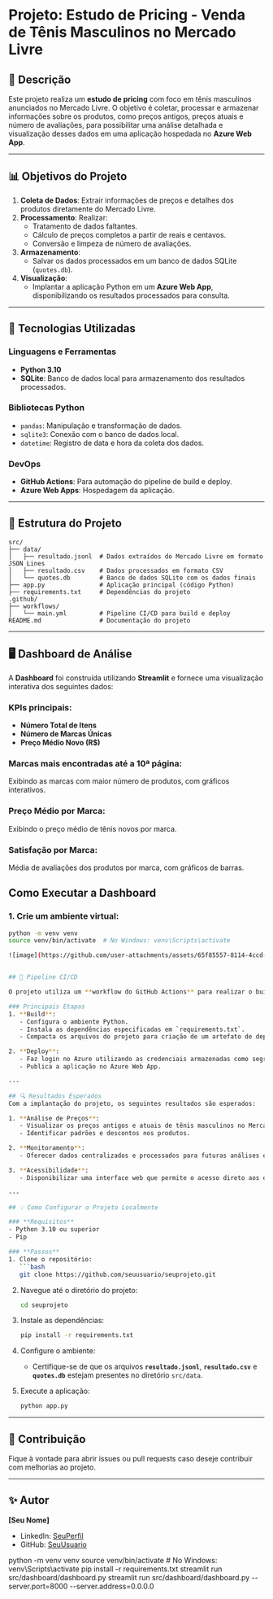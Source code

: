 # Projeto: Estudo de Pricing - Venda de Tênis Masculinos no Mercado Livre

## 📄 Descrição
Este projeto realiza um **estudo de pricing** com foco em tênis masculinos anunciados no Mercado Livre. O objetivo é coletar, processar e armazenar informações sobre os produtos, como preços antigos, preços atuais e número de avaliações, para possibilitar uma análise detalhada e visualização desses dados em uma aplicação hospedada no **Azure Web App**.

---

## 📊 Objetivos do Projeto
1. **Coleta de Dados**: Extrair informações de preços e detalhes dos produtos diretamente do Mercado Livre.
2. **Processamento**: Realizar:
   - Tratamento de dados faltantes.
   - Cálculo de preços completos a partir de reais e centavos.
   - Conversão e limpeza de número de avaliações.
3. **Armazenamento**:
   - Salvar os dados processados em um banco de dados SQLite (`quotes.db`).
4. **Visualização**:
   - Implantar a aplicação Python em um **Azure Web App**, disponibilizando os resultados processados para consulta.

---

## 🚀 Tecnologias Utilizadas

### Linguagens e Ferramentas
- **Python 3.10**
- **SQLite**: Banco de dados local para armazenamento dos resultados processados.

### Bibliotecas Python
- `pandas`: Manipulação e transformação de dados.
- `sqlite3`: Conexão com o banco de dados local.
- `datetime`: Registro de data e hora da coleta dos dados.

### DevOps
- **GitHub Actions**: Para automação do pipeline de build e deploy.
- **Azure Web Apps**: Hospedagem da aplicação.

---

## 🔨 Estrutura do Projeto

```plaintext
src/
├── data/
│   ├── resultado.jsonl  # Dados extraídos do Mercado Livre em formato JSON Lines
│   ├── resultado.csv    # Dados processados em formato CSV
│   └── quotes.db        # Banco de dados SQLite com os dados finais
├── app.py               # Aplicação principal (código Python)
├── requirements.txt     # Dependências do projeto
.github/
├── workflows/
│   └── main.yml         # Pipeline CI/CD para build e deploy
README.md                # Documentação do projeto
```

---

## 🖥️ Dashboard de Análise

A **Dashboard** foi construída utilizando **Streamlit** e fornece uma visualização interativa dos seguintes dados:

### KPIs principais:
- **Número Total de Itens**
- **Número de Marcas Únicas**
- **Preço Médio Novo (R$)**

### Marcas mais encontradas até a 10ª página:
Exibindo as marcas com maior número de produtos, com gráficos interativos.

### Preço Médio por Marca:
Exibindo o preço médio de tênis novos por marca.

### Satisfação por Marca:
Média de avaliações dos produtos por marca, com gráficos de barras.

## Como Executar a Dashboard

### 1. Crie um ambiente virtual:
```bash
python -m venv venv
source venv/bin/activate  # No Windows: venv\Scripts\activate

![image](https://github.com/user-attachments/assets/65f85557-8114-4ccd-bf35-a8bb96c9217e)


## 🚜 Pipeline CI/CD

O projeto utiliza um **workflow do GitHub Actions** para realizar o build e deploy automáticos.

### Principais Etapas
1. **Build**:
   - Configura o ambiente Python.
   - Instala as dependências especificadas em `requirements.txt`.
   - Compacta os arquivos do projeto para criação de um artefato de deploy.

2. **Deploy**:
   - Faz login no Azure utilizando as credenciais armazenadas como segredos no repositório.
   - Publica a aplicação no Azure Web App.

---

## 🔍 Resultados Esperados
Com a implantação do projeto, os seguintes resultados são esperados:

1. **Análise de Preços**:
   - Visualizar os preços antigos e atuais de tênis masculinos no Mercado Livre.
   - Identificar padrões e descontos nos produtos.

2. **Monitoramento**:
   - Oferecer dados centralizados e processados para futuras análises ou estudos.

3. **Acessibilidade**:
   - Disponibilizar uma interface web que permite o acesso direto aos dados processados.

---

## 💡 Como Configurar o Projeto Localmente

### **Requisitos**
- Python 3.10 ou superior
- Pip

### **Passos**
1. Clone o repositório:
   ```bash
   git clone https://github.com/seuusuario/seuprojeto.git
   ```

2. Navegue até o diretório do projeto:
   ```bash
   cd seuprojeto
   ```

3. Instale as dependências:
   ```bash
   pip install -r requirements.txt
   ```

4. Configure o ambiente:
   - Certifique-se de que os arquivos **`resultado.jsonl`**, **`resultado.csv`** e **`quotes.db`** estejam presentes no diretório `src/data`.

5. Execute a aplicação:
   ```bash
   python app.py
   ```

---

## 🏢 Contribuição
Fique à vontade para abrir issues ou pull requests caso deseje contribuir com melhorias ao projeto.

---

## ✨ Autor
**[Seu Nome]**  
- LinkedIn: [SeuPerfil](https://linkedin.com/in/seuperfil)
- GitHub: [SeuUsuario](https://github.com/seuusuario)


python -m venv venv
source venv/bin/activate  # No Windows: venv\Scripts\activate
pip install -r requirements.txt
streamlit run src/dashboard/dashboard.py
streamlit run src/dashboard/dashboard.py --server.port=8000 --server.address=0.0.0.0
